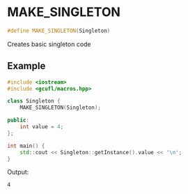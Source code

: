 # MAKE_SINGLETON
```cpp
#define MAKE_SINGLETON(Singleton)
```
Creates basic singleton code
## Example
```cpp
#include <iostream>
#include <gcufl/macros.hpp>

class Singleton {
	MAKE_SINGLETON(Singleton);

public:
	int value = 4;
};

int main() {
	std::cout << Singleton::getInstance().value << '\n';
}
```
Output:
```
4
```
